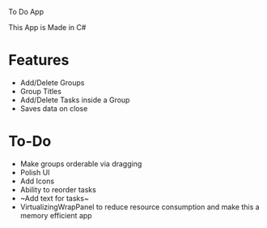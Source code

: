 To Do App

This App is Made in C#

# Features
- Add/Delete Groups
- Group Titles
- Add/Delete Tasks inside a Group 
- Saves data on close

# To-Do
- Make groups orderable via dragging
- Polish UI
- Add Icons
- Ability to reorder tasks
- ~Add text for tasks~
- VirtualizingWrapPanel to reduce resource consumption and make this a memory efficient app
